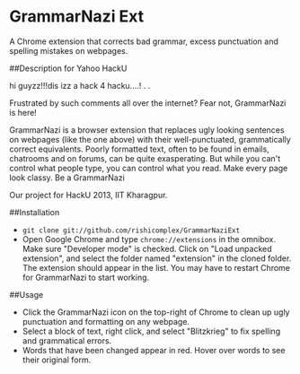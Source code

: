 GrammarNazi Ext
==============
A Chrome extension that corrects bad grammar, excess punctuation and spelling mistakes on webpages.

##Description for Yahoo HackU


hi guyzz!!!dis izz a hack 4 hacku....! . .

Frustrated by such comments all over the internet? Fear not, GrammarNazi is here!

GrammarNazi is a browser extension that replaces ugly looking sentences on webpages (like the one above) with their well-punctuated, grammatically correct equivalents. Poorly formatted text, often to be found in emails, chatrooms and on forums, can be quite exasperating. But while you can't control what people type, you can control what you read. Make every page look classy. Be a GrammarNazi

Our project for HackU 2013, IIT Kharagpur.

##Installation

<ul>
<li><code>git clone git://github.com/rishicomplex/GrammarNaziExt</code></li>
<li>Open Google Chrome and type <code>chrome://extensions</code> in the omnibox. Make sure "Developer mode" is checked. Click on "Load unpacked extension", and select the folder named "extension" in the cloned folder. The extension should appear in the list. You may have to restart Chrome for GrammarNazi to start working.</li>
</ul>


##Usage
<ul>
<li>Click the GrammarNazi icon on the top-right of Chrome to clean up ugly punctuation and formatting on any webpage. </li>
<li>Select a block of text, right click, and select "Blitzkrieg" to fix spelling and grammatical errors.</li>
<li>Words that have been changed appear in red. Hover over words to see their original form.</li>
</ul>






